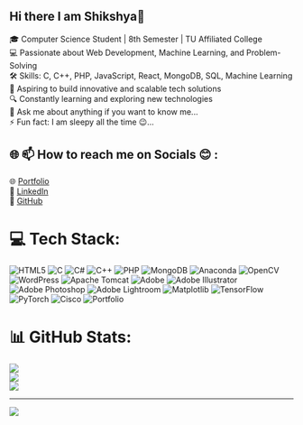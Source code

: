 ## Hi there I am Shikshya👋

🎓 Computer Science Student | 8th Semester | TU Affiliated College </br>
💻 Passionate about Web Development, Machine Learning, and Problem-Solving </br>
🛠️ Skills: C, C++, PHP, JavaScript, React, MongoDB, SQL, Machine Learning </br>
🚀 Aspiring to build innovative and scalable tech solutions </br>
🔍 Constantly learning and exploring new technologies </br>
💬 Ask me about anything if you want to know me... </br>
⚡ Fun fact: I am sleepy all the time 😉... </br>


 
## 🌐 📫 How to reach me on Socials 😊 :
<!-- [![LinkedIn](https://img.shields.io/badge/LinkedIn-%230077B5.svg?logo=linkedin&logoColor=white)](https://linkedin.com/in/Shikshya Poudel  )
[![email](https://img.shields.io/badge/Email-D14836?logo=gmail&logoColor=white)](mailto:shikshyapaudel5@gmail.com) -->
<p>
    🌐 <a href="https://edu2057.github.io/my_portfolio/" target="_blank">Portfolio</a>   </br>
    💼 <a href="https://www.linkedin.com/in/shikshya-poudel-350a082b3/" target="_blank">LinkedIn</a>  </br>
    📂 <a href="https://github.com/edu2057" target="_blank">GitHub</a>
</p>

# 💻 Tech Stack:
![HTML5](https://img.shields.io/badge/html5-%23E34F26.svg?style=for-the-badge&logo=html5&logoColor=white) ![C](https://img.shields.io/badge/c-%2300599C.svg?style=for-the-badge&logo=c&logoColor=white) ![C#](https://img.shields.io/badge/c%23-%23239120.svg?style=for-the-badge&logo=csharp&logoColor=white) ![C++](https://img.shields.io/badge/c++-%2300599C.svg?style=for-the-badge&logo=c%2B%2B&logoColor=white) ![PHP](https://img.shields.io/badge/php-%23777BB4.svg?style=for-the-badge&logo=php&logoColor=white) ![MongoDB](https://img.shields.io/badge/MongoDB-%234ea94b.svg?style=for-the-badge&logo=mongodb&logoColor=white) ![Anaconda](https://img.shields.io/badge/Anaconda-%2344A833.svg?style=for-the-badge&logo=anaconda&logoColor=white) ![OpenCV](https://img.shields.io/badge/opencv-%23white.svg?style=for-the-badge&logo=opencv&logoColor=white) ![WordPress](https://img.shields.io/badge/WordPress-%23117AC9.svg?style=for-the-badge&logo=WordPress&logoColor=white) ![Apache Tomcat](https://img.shields.io/badge/apache%20tomcat-%23F8DC75.svg?style=for-the-badge&logo=apache-tomcat&logoColor=black) ![Adobe](https://img.shields.io/badge/adobe-%23FF0000.svg?style=for-the-badge&logo=adobe&logoColor=white) ![Adobe Illustrator](https://img.shields.io/badge/adobe%20illustrator-%23FF9A00.svg?style=for-the-badge&logo=adobe%20illustrator&logoColor=white) ![Adobe Photoshop](https://img.shields.io/badge/adobe%20photoshop-%2331A8FF.svg?style=for-the-badge&logo=adobe%20photoshop&logoColor=white) ![Adobe Lightroom](https://img.shields.io/badge/Adobe%20Lightroom-31A8FF.svg?style=for-the-badge&logo=Adobe%20Lightroom&logoColor=white) ![Matplotlib](https://img.shields.io/badge/Matplotlib-%23ffffff.svg?style=for-the-badge&logo=Matplotlib&logoColor=black) ![TensorFlow](https://img.shields.io/badge/TensorFlow-%23FF6F00.svg?style=for-the-badge&logo=TensorFlow&logoColor=white) ![PyTorch](https://img.shields.io/badge/PyTorch-%23EE4C2C.svg?style=for-the-badge&logo=PyTorch&logoColor=white) ![Cisco](https://img.shields.io/badge/cisco-%23049fd9.svg?style=for-the-badge&logo=cisco&logoColor=black) ![Portfolio](https://img.shields.io/badge/Portfolio-%23000000.svg?style=for-the-badge&logo=firefox&logoColor=#FF7139)
# 📊 GitHub Stats:
![](https://github-readme-stats.vercel.app/api?username=edu2057&theme=merko&hide_border=false&include_all_commits=false&count_private=false)<br/>
![](https://nirzak-streak-stats.vercel.app/?user=edu2057&theme=merko&hide_border=false)<br/>
![](https://github-readme-stats.vercel.app/api/top-langs/?username=edu2057&theme=merko&hide_border=false&include_all_commits=false&count_private=false&layout=compact)

---
[![](https://visitcount.itsvg.in/api?id=edu2057&icon=0&color=0)](https://visitcount.itsvg.in)

<!-- Proudly created with GPRM ( https://gprm.itsvg.in ) -->

